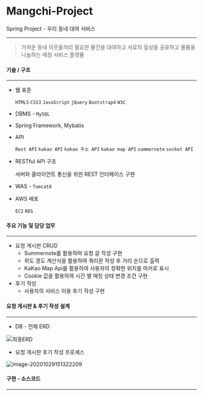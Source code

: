 # Mangchi-Project 
Spring Project - 우리 동네 대여 서비스 
<hr />

> 가까운 동네 이웃들끼리 필요한 물건을 대여하고 
> 서로의 일상을 공유하고 물품을 나눔하는 매칭 서비스 플랫폼



#### 기술 / 구조 

------

- 웹 표준 

  `HTML5` `CSS3` `JavaScript` `jQuery` `Bootstrap4` `W3C`

- DBMS  - `MySQL`

- Spring Framework, Mybatis

- API 

   `Rest API` `kakao API` `kakao 주소 API` `kakao map API` `summernote` `socket API`

- RESTful API 구조

  서버와 클라이언트 통신을 위한 REST 인터페이스 구현

- WAS - `Tomcat8`

- AWS 배포 

  `EC2` `RDS`



#### 주요 기능 및 담당 업무

------

* 요청 게시판 CRUD 
  * Summernote를 활용하여 요청 글 작성 구현
  * 위도 경도 계산식을 활용하여 쿼리문 작성 후 거리 순으로 출력
  *  KaKao Map Api를 활용하여 사용자의 정확한 위치를 마커로 표시
  * Cookie 값을 활용하여 시간 별 매칭 상태 변경 조건 구현
* 후기 작성 
  * 사용자의 서비스 이용 후기 작성 구현



#### 요청 게시판 & 후기 작성 설계 

------

* DB - 전체 ERD

![최종ERD](https://user-images.githubusercontent.com/63032830/92091833-430a7b00-ee0c-11ea-92f5-b2bc9c01cfd0.png)



* 요청 게시판 후기 작성 프로세스 



![image-20201029151322209](https://user-images.githubusercontent.com/63437506/97536469-88a88600-1a00-11eb-8f54-bd8bcaa5ccb1.png)




#### 구현 - 소스코드

------



